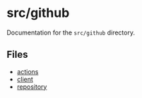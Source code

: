 # src/github

Documentation for the `src/github` directory.

## Files

- [actions](./actions.md)
- [client](./client.md)
- [repository](./repository.md)


